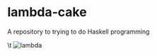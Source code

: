 # lambda-cake
A repository to trying to do Haskell programming

\t ![lambda](https://c.tenor.com/gnR7shBKv1sAAAAM/lambda-fripouz.gif)
